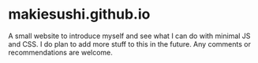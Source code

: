 # makiesushi.github.io
A small website to introduce myself and see what I can do with minimal JS and CSS. 
I do plan to add more stuff to this in the future. 
Any comments or recommendations are welcome. 
